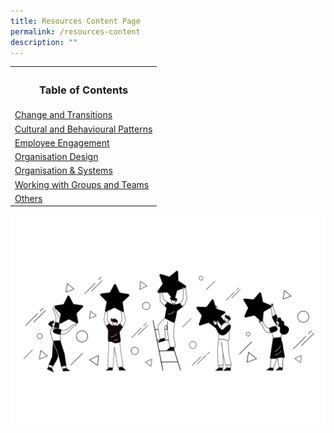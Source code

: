 ```yaml
---
title: Resources Content Page
permalink: /resources-content
description: ""
---
```

<table>
	<tbody><tr>
		<th><h3>Table of Contents</h3></th>
	</tr>
	<tr>
		<td><a href="https://cscollege-test-staging.netlify.app/resources/change-and-transitions">Change and Transitions</a></td>
	</tr>
	<tr>
		<td><a href="https://cscollege-test-staging.netlify.app/resources/cultural-and-behavioural-patterns">Cultural and Behavioural Patterns</a></td></tr>
	<tr>
		<td><a href="https://cscollege-test-staging.netlify.app/resources/employee-engagement">Employee Engagement</a></td>
	</tr>
	<tr>
		<td><a href="https://cscollege-test-staging.netlify.app/resources/organisation-design">Organisation Design</a></td>
	</tr>
	<tr>
		<td><a href="https://cscollege-test-staging.netlify.app/resources/organisation-and-systems">Organisation &amp; Systems</a></td>
	</tr>
	<tr>
		<td><a href="https://cscollege-test-staging.netlify.app/resources/working-with-groups-and-team">Working with Groups and Teams</a></td>
	</tr>
	<tr>
		<td><a href="https://cscollege-test-staging.netlify.app/resources/others">Others</a></td>
	</tr>
	</tbody></table>
	
![](/images/Unused%20Images/Employee%20Engagement.png)